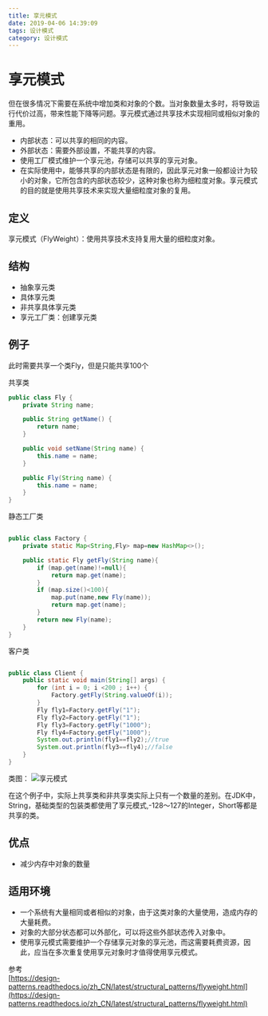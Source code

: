 ```yaml
---
title: 享元模式
date: 2019-04-06 14:39:09
tags: 设计模式
category: 设计模式
---
```

# 享元模式

但在很多情况下需要在系统中增加类和对象的个数。当对象数量太多时，将导致运行代价过高，带来性能下降等问题。享元模式通过共享技术实现相同或相似对象的重用。

- 内部状态：可以共享的相同的内容。
- 外部状态：需要外部设置，不能共享的内容。
- 使用工厂模式维护一个享元池，存储可以共享的享元对象。
- 在实际使用中，能够共享的内部状态是有限的，因此享元对象一般都设计为较小的对象，它所包含的内部状态较少，这种对象也称为细粒度对象。享元模式的目的就是使用共享技术来实现大量细粒度对象的复用。

## 定义
享元模式（FlyWeight）：使用共享技术支持复用大量的细粒度对象。

<!--more-->

## 结构

- 抽象享元类
- 具体享元类
- 非共享具体享元类
- 享元工厂类：创建享元类

## 例子

此时需要共享一个类Fly，但是只能共享100个  

共享类
~~~java
public class Fly {
    private String name;

    public String getName() {
        return name;
    }

    public void setName(String name) {
        this.name = name;
    }

    public Fly(String name) {
        this.name = name;
    }
}
~~~

静态工厂类
~~~java

public class Factory {
    private static Map<String,Fly> map=new HashMap<>();

    public static Fly getFly(String name){
        if (map.get(name)!=null){
            return map.get(name);
        }
        if (map.size()<100){
            map.put(name,new Fly(name));
            return map.get(name);
        }
        return new Fly(name);
    }
}
~~~

客户类
~~~java

public class Client {
    public static void main(String[] args) {
        for (int i = 0; i <200 ; i++) {
            Factory.getFly(String.valueOf(i));
        }
        Fly fly1=Factory.getFly("1");
        Fly fly2=Factory.getFly("1");
        Fly fly3=Factory.getFly("1000");
        Fly fly4=Factory.getFly("1000");
        System.out.println(fly1==fly2);//true
        System.out.println(fly3==fly4);//false
    }
}
~~~

类图：
![享元模式](/享元模式/Fly.png)

在这个例子中，实际上共享类和非共享类实际上只有一个数量的差别。在JDK中，String，基础类型的包装类都使用了享元模式,-128～127的Integer，Short等都是共享的类。

## 优点

- 减少内存中对象的数量

## 适用环境

- 一个系统有大量相同或者相似的对象，由于这类对象的大量使用，造成内存的大量耗费。
- 对象的大部分状态都可以外部化，可以将这些外部状态传入对象中。
- 使用享元模式需要维护一个存储享元对象的享元池，而这需要耗费资源，因此，应当在多次重复使用享元对象时才值得使用享元模式。


参考   
[https://design-patterns.readthedocs.io/zh_CN/latest/structural_patterns/flyweight.html](https://design-patterns.readthedocs.io/zh_CN/latest/structural_patterns/flyweight.html)   

